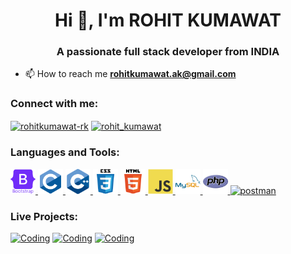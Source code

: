 <h1 align="center">Hi 👋, I'm ROHIT KUMAWAT</h1>
<h3 align="center">A passionate full stack developer from INDIA</h3>

- 📫 How to reach me **rohitkumawat.ak@gmail.com**

<h3 align="left">Connect with me:</h3>
<p align="left">
<a href="https://linkedin.com/in/rohitkumawat-rk" target="blank"><img align="center" src="https://raw.githubusercontent.com/rahuldkjain/github-profile-readme-generator/master/src/images/icons/Social/linked-in-alt.svg" alt="rohitkumawat-rk" height="30" width="40" /></a>
<a href="https://www.leetcode.com/rohit_kumawat" target="blank"><img align="center" src="https://raw.githubusercontent.com/rahuldkjain/github-profile-readme-generator/master/src/images/icons/Social/leet-code.svg" alt="rohit_kumawat" height="30" width="40" /></a>
</p>

<h3 align="left">Languages and Tools:</h3>
<p align="left"> <a href="https://getbootstrap.com" target="_blank" rel="noreferrer"> <img src="https://raw.githubusercontent.com/devicons/devicon/master/icons/bootstrap/bootstrap-plain-wordmark.svg" alt="bootstrap" width="40" height="40"/> </a> <a href="https://www.cprogramming.com/" target="_blank" rel="noreferrer"> <img src="https://raw.githubusercontent.com/devicons/devicon/master/icons/c/c-original.svg" alt="c" width="40" height="40"/> </a> <a href="https://www.w3schools.com/cpp/" target="_blank" rel="noreferrer"> <img src="https://raw.githubusercontent.com/devicons/devicon/master/icons/cplusplus/cplusplus-original.svg" alt="cplusplus" width="40" height="40"/> </a> <a href="https://www.w3schools.com/css/" target="_blank" rel="noreferrer"> <img src="https://raw.githubusercontent.com/devicons/devicon/master/icons/css3/css3-original-wordmark.svg" alt="css3" width="40" height="40"/> </a> <a href="https://www.w3.org/html/" target="_blank" rel="noreferrer"> <img src="https://raw.githubusercontent.com/devicons/devicon/master/icons/html5/html5-original-wordmark.svg" alt="html5" width="40" height="40"/> </a> <a href="https://developer.mozilla.org/en-US/docs/Web/JavaScript" target="_blank" rel="noreferrer"> <img src="https://raw.githubusercontent.com/devicons/devicon/master/icons/javascript/javascript-original.svg" alt="javascript" width="40" height="40"/> </a> <a href="https://www.mysql.com/" target="_blank" rel="noreferrer"> <img src="https://raw.githubusercontent.com/devicons/devicon/master/icons/mysql/mysql-original-wordmark.svg" alt="mysql" width="40" height="40"/> </a> <a href="https://www.php.net" target="_blank" rel="noreferrer"> <img src="https://raw.githubusercontent.com/devicons/devicon/master/icons/php/php-original.svg" alt="php" width="40" height="40"/> </a> <a href="https://postman.com" target="_blank" rel="noreferrer"> <img src="https://www.vectorlogo.zone/logos/getpostman/getpostman-icon.svg" alt="postman" width="40" height="40"/> </a> </p>

<h3>Live Projects: </h3>
<p align="left">  
  <a href="https://news-flow-mu.vercel.app/" target="blank" rel="noreferrer"><img alt="Coding"  width="275"  src="https://github.com/rohit-kumawat12/News-Flow/assets/110055860/38c31615-60c0-480f-a66b-4ac2311d1f87"/></a>
  <a href="https://css-animation-delta.vercel.app" target="blank" rel="noreferrer"><img alt="Coding"  width="275"  src="https://github.com/rohit-kumawat12/css-animation/assets/110055860/7cad02e1-f515-42a3-b39d-d4555dd1c817"/></a>
  <a href="https://image-steganography-five.vercel.app/" target="blank" rel="noreferrer"><img alt="Coding"  width="275"  src="https://github.com/rohit-kumawat12/css-animation/assets/110055860/7cad02e1-f515-42a3-b39d-d4555dd1c817"/></a>
</p>
